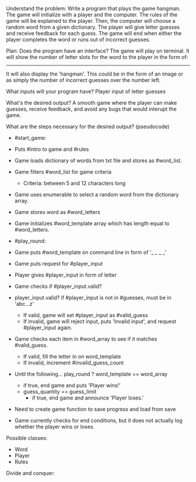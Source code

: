 Understand the problem:
Write a program that plays the game hangman. The game will initialize with a player and the computer. The rules of the game will be explained to the player. Then, the computer will choose a random word from a given dictionary. The player will give letter guesses and receive feedback for each guess. The game will end when either the player completes the word or runs out of incorrect guesses.

Plan:
Does the program have an interface?
The game will play on terminal. It will show the number of letter slots for the word to the player in the form of:
_ _ _ _ _
It will also display the 'hangman'. This could be in the form of an image or as simply the number of incorrect guesses over the number left.

What inputs will your program have?
Player input of letter guesses

What's the desired output?
A smooth game where the player can make guesses, receive feedback, and avoid any bugs that would interupt the game.

What are the steps necessary for the desired output? (pseudocode)

* #start_game:
* Puts #intro to game and #rules
* Game loads dictionary of words from txt file and stores as #word_list.
* Game filters #word_list for game criteria
  - Criteria: between 5 and 12 characters long
* Game uses enumerable to select a random word from the dictionary array.
* Game stores word as #word_letters
* Game initializes #word_template array which has length equal to #word_letters. 

* #play_round:
* Game puts #word_template on command line in form of '_ _ _ _'
* Game puts request for #player_input
* Player gives #player_input in form of letter
* Game checks if #player_input.valid?
* player_input.valid? if #player_input is not in #guesses, must be in 'abc...z'
  - If valid, game will set #player_input as #valid_guess
  - If invalid, game will reject input, puts 'Invalid input', and request #player_input again.
* Game checks each item in #word_array to see if it matches #valid_guess.
  - If valid, fill the letter in on word_template
  - If invalid, increment #invalid_guess_count
* Until the following... play_round
  ? word_template == word_array
    - if true, end game and puts 'Player wins!'
  - guess_quantity == guess_limit
    - if true, end game and announce 'Player loses.'

- Need to create game function to save progress and load from save

- Game currently checks for end conditions, but it does not actually log whether the player wins or loses.

Possible classes:
- Word
- Player
- Rules


Divide and conquer: